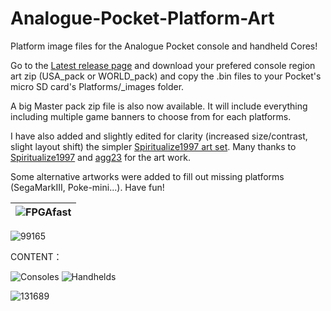 # Analogue-Pocket-Platform-Art

Platform image files for the Analogue Pocket console and handheld Cores!

Go to the [Latest release page](https://github.com/Shissa43/Analogue-Pocket-Platform-Art/releases/tag/v0.1.5) and download your prefered console region art zip (USA_pack or WORLD_pack) and copy the .bin files to your Pocket's micro SD card's Platforms/_images folder.

A big Master pack zip file is also now available. It will include everything including multiple game banners to choose from for each platforms. 

I have also added and slightly edited for clarity (increased size/contrast, slight layout shift) the simpler [Spiritualize1997 art set](https://github.com/spiritualized1997/openFPGA-Platform-Art-Set). Many thanks to [Spiritualize1997](https://github.com/spiritualized1997) and [agg23](https://github.com/agg23) for the art work.

Some alternative artworks were added to fill out missing platforms (SegaMarkIII, Poke-mini...).
Have fun!

| ![FPGAfast](https://user-images.githubusercontent.com/123542883/228557559-511df205-68ea-4740-a100-3cbe173a878e.gif) | 
| ------------- |




![99165](https://user-images.githubusercontent.com/123542883/222607932-414202ec-5a4d-444e-8fb3-b7d1d9ac738c.gif)



CONTENT：

![Consoles](https://user-images.githubusercontent.com/123542883/227727614-d4c7de28-347d-4c10-ad91-8340f4c53bfa.png)
![Handhelds](https://user-images.githubusercontent.com/123542883/226643835-f0b22484-021c-4f8c-ab22-47afaceda122.png)

![131689](https://user-images.githubusercontent.com/123542883/222607670-7210c82e-fa3e-460f-a8e0-ef81bb5c7ec5.gif)
